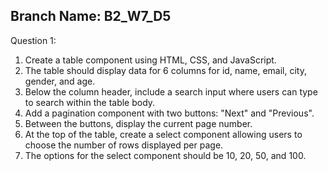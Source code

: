## Branch Name: B2_W7_D5
Question 1: 
1. Create a table component using HTML, CSS, and JavaScript.
2. The table should display data for 6 columns for id, name, email, city, gender, and age.
3. Below the column header, include a search input where users can type to search within the table body.
4. Add a pagination component with two buttons: "Next" and "Previous".
5. Between the buttons, display the current page number.
6. At the top of the table, create a select component allowing users to choose the number of rows displayed per page.
7. The options for the select component should be 10, 20, 50, and 100.